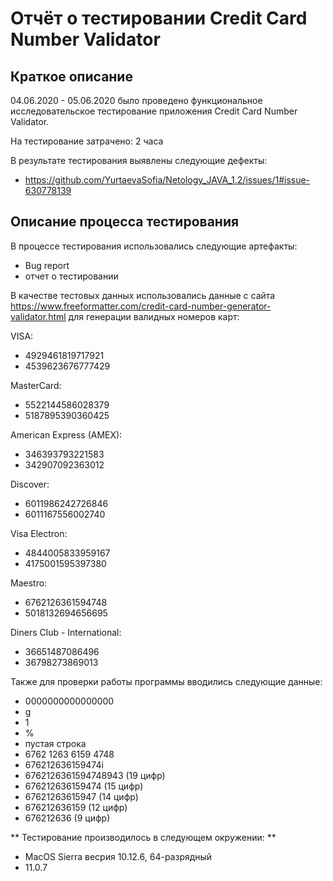 # Отчёт о тестировании Credit Card Number Validator

## Краткое описание

04.06.2020 - 05.06.2020 было проведено функциональное исследовательское тестирование приложения Credit Card Number Validator.

На тестирование затрачено: 2 часа

В результате тестирования выявлены следующие дефекты:
* https://github.com/YurtaevaSofia/Netology_JAVA_1.2/issues/1#issue-630778139 


## Описание процесса тестирования

В процессе тестирования использовались следующие артефакты:
* Bug report
* отчет о тестировании



В качестве тестовых данных использовались данные с сайта https://www.freeformatter.com/credit-card-number-generator-validator.html для генерации валидных номеров карт:

VISA:
* 4929461819717921
* 4539623676777429

MasterCard:
* 5522144586028379
* 5187895390360425

American Express (AMEX):
* 346393793221583
* 342907092363012

Discover:
* 6011986242726846
* 6011167556002740

Visa Electron:
* 4844005833959167
* 4175001595397380

Maestro:
* 6762126361594748
* 5018132694656695

Diners Club - International:
* 36651487086496
* 36798273869013

Также для проверки работы программы вводились следующие данные:
* 0000000000000000
* g
* 1
* %
* пустая строка
* 6762 1263 6159 4748
* 676212636159474i
* 6762126361594748943 (19 цифр)
* 676212636159474 (15 цифр)
* 67621263615947 (14 цифр)
* 676212636159 (12 цифр)
* 676212636 (9 цифр)

** Тестирование производилось в следующем окружении: **
* MacOS Sierra весрия 10.12.6, 64-разрядный
* 11.0.7
